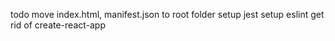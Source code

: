 todo
move index.html, manifest.json to root folder
setup jest
setup eslint
get rid of create-react-app
